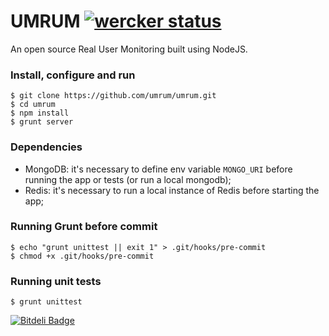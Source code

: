 # UMRUM [![wercker status](https://app.wercker.com/status/6352eaeefa758f4d3b98d6de80d8e82c "wercker status")](https://app.wercker.com/project/bykey/6352eaeefa758f4d3b98d6de80d8e82c)
An open source Real User Monitoring built using NodeJS.

### Install, configure and run

```
$ git clone https://github.com/umrum/umrum.git
$ cd umrum
$ npm install
$ grunt server
```

### Dependencies
- MongoDB: it's necessary to define env variable `MONGO_URI` before running the app or tests (or run a local mongodb);
- Redis: it's necessary to run a local instance of Redis before starting the app;

### Running Grunt before commit

```
$ echo "grunt unittest || exit 1" > .git/hooks/pre-commit
$ chmod +x .git/hooks/pre-commit
```

### Running unit tests

```
$ grunt unittest
```


[![Bitdeli Badge](https://d2weczhvl823v0.cloudfront.net/umrum/umrum/trend.png)](https://bitdeli.com/free "Bitdeli Badge")

